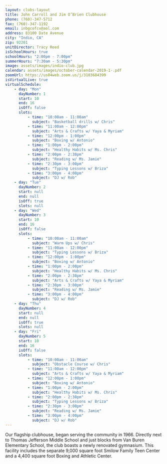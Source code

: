 ```yaml
---
layout: clubs-layout
title: John Carroll and Jim O’Brien Clubhouse
phone: (760)-347-5712
fax: (760)-347-1192
email: inbgcofcv@aol.com
address: 83100 Date Avenue
city: "Indio, CA"
zip: 92201
unitDirector: Tracy Reed
isSchoolHours: true
schoolHours: "2:00pm - 7:00pm"
summerHours: "7:30am - 5:30pm"
image: assets/images/indio-club.jpg
calendar: assets/images/october-calendar-2019-1-.pdf
zoomUrl: https://us04web.zoom.us/j/3103684399
isVirtualLive: true
virtualSchedule:
    - day: "Mon"
      dayNumber: 1
      start: 10
      end: 16
      isOff: false
      slots:
          - time: "10:00am - 11:00am"
            subject: "Basketball drills w/ Chris"
          - time: "11:00am - 12:00pm"
            subject: "Arts & Crafts w/ Yaya & Myriam"
          - time: "12:00pm - 1:00pm"
            subject: "Boxing w/ Antonio"
          - time: "1:00pm - 2:00pm"
            subject: "Healthy Habits w/ Ms. Chris"
          - time: "2:00pm - 2:30pm"
            subject: "Reading w/ Ms. Jamie"
          - time: "2:30pm - 3:00pm"
            subject: "Typing Lessons w/ Briza"
          - time: "3:00pm - 4:00pm"
            subject: "DJ w/ Rob"
    - day: "Tue"
      dayNumber: 2
      start: null
      end: null
      isOff: true
      slots: null
    - day: "Wed"
      dayNumber: 3
      start: 10
      end: 16
      isOff: false
      slots:
          - time: "10:00am - 11:00am"
            subject: "Warm Ups w/ Chris"
          - time: "11:00am - 12:00pm"
            subject: "Typing Lessons w/ Briza"
          - time: "12:00pm - 1:00pm"
            subject: "Boxing w/ Antonio"
          - time: "1:00pm - 2:00pm"
            subject: "Healthy Habits w/ Ms. Chris"
          - time: "2:00pm - 2:30pm"
            subject: "Arts & Crafts w/ Yaya & Myriam"
          - time: "2:30pm - 3:00pm"
            subject: "Reading w/ Ms. Jamie"
          - time: "3:00pm - 4:00pm"
            subject: "DJ w/ Rob"
    - day: "Thu"
      dayNumber: 4
      start: null
      end: null
      isOff: true
      slots: null
    - day: "Fri"
      dayNumber: 5
      start: 10
      end: 16
      isOff: false
      slots:
          - time: "10:00am - 11:00am"
            subject: "Obstacle Course w/ Chris"
          - time: "11:00am - 12:00pm"
            subject: "Arts & Crafts w/ Yaya & Myriam"
          - time: "12:00pm - 1:00pm"
            subject: "Boxing w/ Antonio"
          - time: "1:00pm - 2:00pm"
            subject: "Healthy Habits w/ Ms. Chris"
          - time: "2:00pm - 2:30pm"
            subject: "Typing Lessons w/ Briza"
          - time: "2:30pm - 3:00pm"
            subject: "Reading w/ Ms. Jamie"
          - time: "3:00pm - 4:00pm"
            subject: "DJ w/ Rob"
---
```


Our flagship clubhouse, began serving the community in 1966. Directly next to Thomas Jefferson Middle School and just blocks from Van Buren Elementary School, the club boasts a newly renovated gymnasium. This facility includes the separate 9,000 square foot Smilow Family Teen Center and a 4,400 square foot Boxing and Athletic Center.

